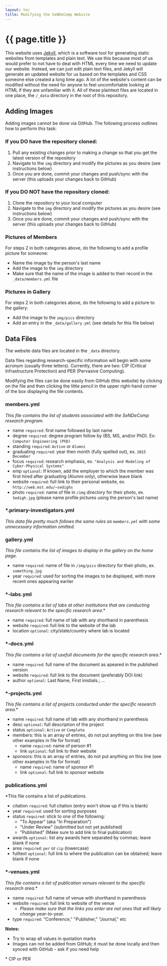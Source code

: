 ```yaml
---
layout: toc
title: Modifying the SeNDeComp Website
---
```


# {{ page.title }}

This website uses [Jekyll](http://jekyllrb.com/), which is a software tool for generating static websites from templates and plain text.
We use this because most of us would prefer to not have to deal with HTML every time we need to update our website.
Instead, we can just edit plain text files, and Jekyll will generate an updated website for us based on the templates and CSS someone else created a long time ago.
A lot of the website's content can be modified without the need for anyone to feel uncomfortable looking at HTML if they are unfamiliar with it.
All of these plaintext files are located in one place, the `/_data` directory in the root of this repository.

## Adding Images

Adding images cannot be done via GitHub. The following process outlines how to perform this task:

### If you DO have the repository cloned:

1. Pull any existing changes prior to making a change so that you get the latest version of the repository
2. Navigate to the `img` directory and modify the pictures as you desire (see instructions below)
3. Once you are done, commit your changes and push/sync with the server (this uploads your changes back to GitHub)

### If you DO NOT have the repository cloned:

1.	Clone the repository to your local computer
2.	Navigate to the `img` directory and modify the pictures as you desire (see instructions below)
3.	Once you are done, commit your changes and push/sync with the server (this uploads your changes back to GitHub)

### Pictures of Members

For steps 2 in both categories above, do the following to add a profile picture for someone:

- Name the image by the person's last name
- Add the image to the `img` directory
- Make sure that the name of the image is added to their record in the `_data/members.yml` file

### Pictures in Gallery

For steps 2 in both categories above, do the following to add a picture to the gallery:

- Add the image to the `img/pics` directory
- Add an entry in the `_data/gallery.yml` (see details for this file below)

## Data Files

The website data files are located in the `_data` directory.

Data files regarding research-specific information will begin with some acronym (usually three letters).
Currently, there are two: CIP (Critical Infrastructure Protection) and PER (Pervasive Computing).

Modifying the files can be done easily from GitHub (this website) by clicking on the file and then clicking the little pencil in the upper right-hand corner of the box displaying the file contents.

### members.yml

*This file contains the list of students associated with the SeNDeComp research program.*

- name `required`: first name followed by last name
- degree `required`: degree program follow by (BS, MS, and/or PhD). Ex: `Computer Engineering (PhD)`
- standing `required`: `Active` or `Alumni`
- graduating `required`: year then month (fully spelled out), ex. `2015 December`
- focus `required`: research emphasis, ex. `"Analysis and Modeling of Cyber-Physical Systems"`
- emp `optional`: If known, add the employer to which the member was first hired after graduating (Alumni only), otherwise leave blank
- website `required`: full link to their personal website, ex. `http://web.mst.edu/~sedighs`
- photo `required`: name of file in `/img` directory for their photo, ex. `Sedigh.jpg` (please name profile pictures using the person's last name)

### *.primary-investigators.yml

*This data file pretty much follows the same rules as `members.yml` with some unnecessary information omitted.*

### gallery.yml

*This file contains the list of images to display in the gallery on the home page.*

- name `required`: name of file in `/img/pics` directory for their photo, ex. `something.jpg`
- year `required`: used for sorting the images to be displayed, with more recent ones appearing earlier

### *-labs.yml

*This file contains a list of labs at other institutions that are conducting research relevant to the specific research area*.\*

- name `required`: full name of lab with any shorthand in parenthesis
- website `required`: full link to the website of the lab
- location `optional`: city/state/country where lab is located

### *-docs.yml

*This file contains a list of usefull documents for the specific research area*.\*

- name `required`: full name of the document as apeared in the published version
- website `required`: full link to the document (preferably DOI link)
- author `optional`: Last Name, First inistials.; ...

### *-projects.yml

*This file contains a list of projects conducted under the specific research area*.\*

- name `required`: full name of lab with any shorthand in parenthesis
- desc `optional`: full description of the project
- status `optional`: `Active` or `Complete`
- members: this is an array of entries, do not put anything on this line (see other examples in file for format)
    - name `required`: name of person #1
    - link `optional`: full link to their website
- sponsors: this is an array of entries, do not put anything on this line (see other examples in file for format)
    - name `required`: name of sponsor #1
    - link `optional`: full link to sponsor website

### publications.yml

*This file contains a list of publications.

- citation `required`: full citation (entry won't show up if this is blank)
- year `required`: used for sorting purposes
- status `required`: stick to one of the following:
    - "To Appear" (aka "In Preparation")
    - "Under Review" (submitted but not yet published)
    - "Published" (Make sure to add link to final publication)
- awards `optional`: list any awards here separated by commas; leave blank if none
- area `required`: `per` or `cip` (lowercase)
- fulltext `optional`: full link to where the publication can be obtained; leave blank if none

### *-venues.yml

*This file contains a list of publication venues relevant to the specific research area*.\*

- name `required`: full name of venue with shorthand in parenthesis
- website `required`: full link to website of the venue
    - *Please make sure that the links you enter are not ones that will likely change year-to-year.*
- type `required`: "Conference," "Publisher," "Journal," etc

**Notes:**
- Try to wrap all values in quotation marks
- Images can not be added from GitHub; it must be done locally and then synced with GitHub - ask if you need help

\* CIP or PER
